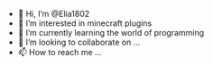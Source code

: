 - 👋 Hi, I’m @Elia1802
- 👀 I’m interested in minecraft plugins
- 🌱 I’m currently learning the world of programming
- 💞️ I’m looking to collaborate on ...
- 📫 How to reach me ...

<!---
Elia1802/Elia1802 is a ✨ special ✨ repository because its `README.md` (this file) appears on your GitHub profile.
You can click the Preview link to take a look at your changes.
--->
